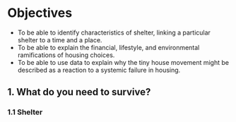 # Objectives
- To be able to identify characteristics of shelter, linking a particular shelter to a time and a place.
- To be able to explain the financial, lifestyle, and environmental ramifications of housing choices.
- To be able to use data to explain why the tiny house movement might be described as a reaction to a systemic failure in housing.


## 1. What do you need to survive?

### 1.1 Shelter 